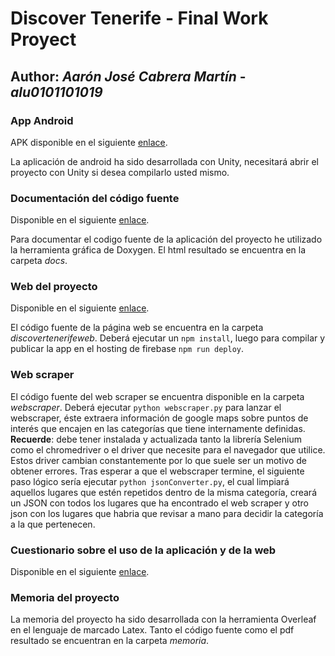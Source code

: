 # Discover Tenerife - Final Work Proyect
## Author: _Aarón José Cabrera Martín_ - _alu0101101019_

### App Android
APK disponible en el siguiente [enlace](https://drive.google.com/file/d/1rSJFF9Nfca_R0dF-w-KhMR8tffNppb1G/view).

La aplicación de android ha sido desarrollada con Unity, necesitará abrir el proyecto con Unity si desea compilarlo usted mismo.

### Documentación del código fuente
Disponible en el siguiente [enlace](https://aaronjosecabreramartin.github.io/TFG-DiscoverTenerife/).

Para documentar el codigo fuente de la aplicación del proyecto he utilizado la herramienta gráfica de Doxygen.
El html resultado se encuentra en la carpeta _docs_.

### Web del proyecto
Disponible en el siguiente [enlace](https://discovertenerife-fd031.web.app/).

El código fuente de la página web se encuentra en la carpeta _discovertenerifeweb_.
Deberá ejecutar un `npm install`, luego para compilar y publicar la app en el hosting de firebase `npm run deploy`.

### Web scraper
El código fuente del web scraper se encuentra disponible en la carpeta _webscraper_.
Deberá ejecutar `python webscraper.py` para lanzar el webscraper, éste extraera información de google maps sobre puntos de interés que encajen en las categorías que tiene internamente definidas.
**Recuerde**: debe tener instalada y actualizada tanto la librería Selenium como el chromedriver o el driver que necesite para el navegador que utilice. Estos driver cambian constantemente por lo que suele ser un motivo de obtener errores.
Tras esperar a que el webscraper termine, el siguiente paso lógico sería ejecutar `python jsonConverter.py`, el cual limpiará aquellos lugares que estén repetidos dentro de la misma categoría, creará un JSON con todos los lugares que ha encontrado el web scraper y otro json con los lugares que habria que revisar a mano para decidir la categoría a la que pertenecen. 

### Cuestionario sobre el uso de la aplicación y de la web
Disponible en el siguiente [enlace](https://forms.gle/s8UD94vW4irVsJ3i6).

### Memoria del proyecto
La memoria del proyecto ha sido desarrollada con la herramienta Overleaf en el lenguaje de marcado Latex.
Tanto el código fuente como el pdf resultado se encuentran en la carpeta _memoria_.